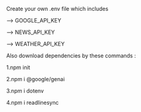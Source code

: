 Create your own .env file which includes

--> GOOGLE_API_KEY

--> NEWS_API_KEY

--> WEATHER_API_KEY 


Also download dependencies by these commands :

1.npm init 

2.npm i @google/genai

3.npm i dotenv

4.npm i readlinesync
